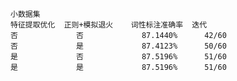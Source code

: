     小数据集
    特征提取优化  正则+模拟退火    词性标注准确率  迭代
    否             否             87.1440%      42/60
    否             是             87.4123%      50/60
    是             否             87.5196%      51/60
    是             是             87.5196%      51/60
